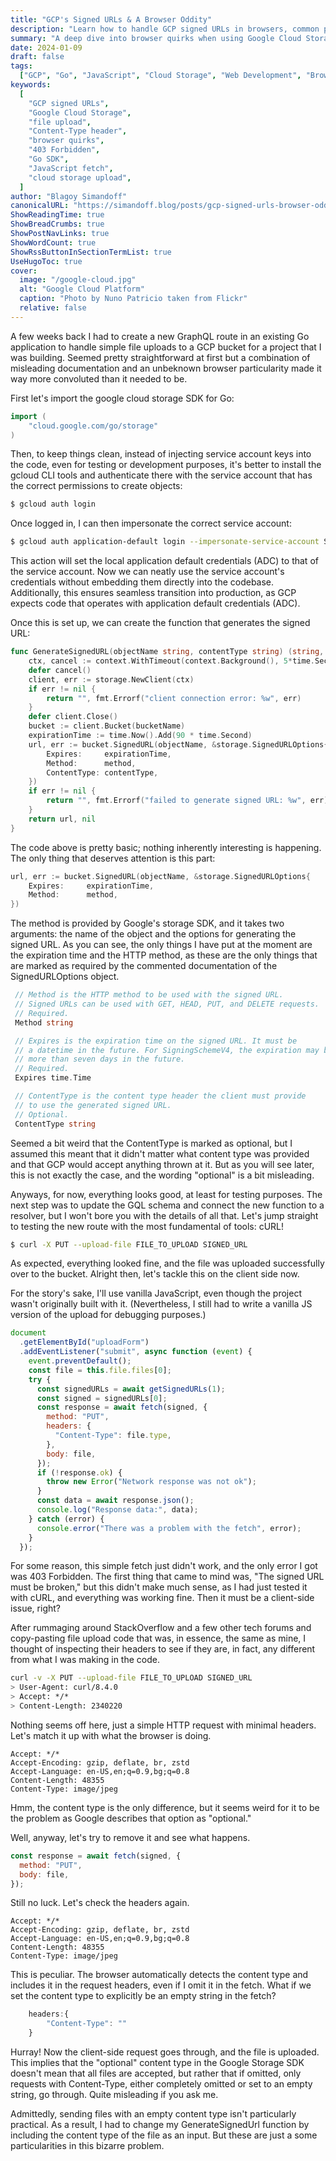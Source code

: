 ```yaml
---
title: "GCP's Signed URLs & A Browser Oddity"
description: "Learn how to handle GCP signed URLs in browsers, common pitfalls with Content-Type headers, and a solution to the 403 Forbidden error when uploading files to Google Cloud Storage."
summary: "A deep dive into browser quirks when using Google Cloud Storage signed URLs, and how to handle Content-Type headers properly for successful file uploads."
date: 2024-01-09
draft: false
tags:
  ["GCP", "Go", "JavaScript", "Cloud Storage", "Web Development", "Browser API"]
keywords:
  [
    "GCP signed URLs",
    "Google Cloud Storage",
    "file upload",
    "Content-Type header",
    "browser quirks",
    "403 Forbidden",
    "Go SDK",
    "JavaScript fetch",
    "cloud storage upload",
  ]
author: "Blagoy Simandoff"
canonicalURL: "https://simandoff.blog/posts/gcp-signed-urls-browser-oddity/"
ShowReadingTime: true
ShowBreadCrumbs: true
ShowPostNavLinks: true
ShowWordCount: true
ShowRssButtonInSectionTermList: true
UseHugoToc: true
cover:
  image: "/google-cloud.jpg"
  alt: "Google Cloud Platform"
  caption: "Photo by Nuno Patricio taken from Flickr"
  relative: false
---
```


A few weeks back I had to create a new GraphQL route in an existing Go application to handle simple file uploads to a GCP bucket for a project that I was building. Seemed pretty straightforward at first but a combination of misleading documentation and an unbeknown browser particularity made it way more convoluted than it needed to be.

First let's import the google cloud storage SDK for Go:

```go
import (
    "cloud.google.com/go/storage"
)
```

Then, to keep things clean, instead of injecting service account keys into the code, even for testing or development purposes, it's better to install the gcloud CLI tools and authenticate there with the service account that has the correct permissions to create objects:

```bash
$ gcloud auth login
```

Once logged in, I can then impersonate the correct service account:

```bash
$ gcloud auth application-default login --impersonate-service-account SERVICE_ACCT_EMAIL
```

This action will set the local application default credentials (ADC) to that of the service account. Now we can neatly use the service account's credentials without embedding them directly into the codebase. Additionally, this ensures seamless transition into production, as GCP expects code that operates with application default credentials (ADC).

Once this is set up, we can create the function that generates the signed URL:

```go
func GenerateSignedURL(objectName string, contentType string) (string, error) {
    ctx, cancel := context.WithTimeout(context.Background(), 5*time.Second)
    defer cancel()
    client, err := storage.NewClient(ctx)
    if err != nil {
        return "", fmt.Errorf("client connection error: %w", err)
    }
    defer client.Close()
    bucket := client.Bucket(bucketName)
    expirationTime := time.Now().Add(90 * time.Second)
    url, err := bucket.SignedURL(objectName, &storage.SignedURLOptions{
        Expires:     expirationTime,
        Method:      method,
        ContentType: contentType,
    })
    if err != nil {
        return "", fmt.Errorf("failed to generate signed URL: %w", err)
    }
    return url, nil
}
```

The code above is pretty basic; nothing inherently interesting is happening. The only thing that deserves attention is this part:

```go
url, err := bucket.SignedURL(objectName, &storage.SignedURLOptions{
    Expires:     expirationTime,
    Method:      method,
})
```

The method is provided by Google's storage SDK, and it takes two arguments: the name of the object and the options for generating the signed URL. As you can see, the only things I have put at the moment are the expiration time and the HTTP method, as these are the only things that are marked as required by the commented documentation of the SignedURLOptions object.

```go
 // Method is the HTTP method to be used with the signed URL.
 // Signed URLs can be used with GET, HEAD, PUT, and DELETE requests.
 // Required.
 Method string

 // Expires is the expiration time on the signed URL. It must be
 // a datetime in the future. For SigningSchemeV4, the expiration may be no
 // more than seven days in the future.
 // Required.
 Expires time.Time

 // ContentType is the content type header the client must provide
 // to use the generated signed URL.
 // Optional.
 ContentType string
```

Seemed a bit weird that the ContentType is marked as optional, but I assumed this meant that it didn't matter what content type was provided and that GCP would accept anything thrown at it. But as you will see later, this is not exactly the case, and the wording "optional" is a bit misleading.

Anyways, for now, everything looks good, at least for testing purposes. The next step was to update the GQL schema and connect the new function to a resolver, but I won't bore you with the details of all that. Let's jump straight to testing the new route with the most fundamental of tools: cURL!

```bash
$ curl -X PUT --upload-file FILE_TO_UPLOAD SIGNED_URL
```

As expected, everything looked fine, and the file was uploaded successfully over to the bucket. Alright then, let's tackle this on the client side now.

For the story's sake, I'll use vanilla JavaScript, even though the project wasn't originally built with it. (Nevertheless, I still had to write a vanilla JS version of the upload for debugging purposes.)

```javascript
document
  .getElementById("uploadForm")
  .addEventListener("submit", async function (event) {
    event.preventDefault();
    const file = this.file.files[0];
    try {
      const signedURLs = await getSignedURLs(1);
      const signed = signedURLs[0];
      const response = await fetch(signed, {
        method: "PUT",
        headers: {
          "Content-Type": file.type,
        },
        body: file,
      });
      if (!response.ok) {
        throw new Error("Network response was not ok");
      }
      const data = await response.json();
      console.log("Response data:", data);
    } catch (error) {
      console.error("There was a problem with the fetch", error);
    }
  });
```

For some reason, this simple fetch just didn't work, and the only error I got was 403 Forbidden. The first thing that came to mind was, "The signed URL must be broken," but this didn't make much sense, as I had just tested it with cURL, and everything was working fine. Then it must be a client-side issue, right?

After rummaging around StackOverflow and a few other tech forums and copy-pasting file upload code that was, in essence, the same as mine, I thought of inspecting their headers to see if they are, in fact, any different from what I was making in the code.

```bash
curl -v -X PUT --upload-file FILE_TO_UPLOAD SIGNED_URL
> User-Agent: curl/8.4.0
> Accept: */*
> Content-Length: 2340220
```

Nothing seems off here, just a simple HTTP request with minimal headers. Let's match it up with what the browser is doing.

```
Accept: */*
Accept-Encoding: gzip, deflate, br, zstd
Accept-Language: en-US,en;q=0.9,bg;q=0.8
Content-Length: 48355
Content-Type: image/jpeg
```

Hmm, the content type is the only difference, but it seems weird for it to be the problem as Google describes that option as "optional."

Well, anyway, let's try to remove it and see what happens.

```javascript
const response = await fetch(signed, {
  method: "PUT",
  body: file,
});
```

Still no luck. Let's check the headers again.

```
Accept: */*
Accept-Encoding: gzip, deflate, br, zstd
Accept-Language: en-US,en;q=0.9,bg;q=0.8
Content-Length: 48355
Content-Type: image/jpeg
```

This is peculiar. The browser automatically detects the content type and includes it in the request headers, even if I omit it in the fetch. What if we set the content type to explicitly be an empty string in the fetch?

```javascript
    headers:{
        "Content-Type": ""
    }
```

Hurray! Now the client-side request goes through, and the file is uploaded. This implies that the "optional" content type in the Google Storage SDK doesn't mean that all files are accepted, but rather that if omitted, only requests with Content-Type, either completely omitted or set to an empty string, go through. Quite misleading if you ask me.

Admittedly, sending files with an empty content type isn't particularly practical. As a result, I had to change my GenerateSignedUrl function by including the content type of the file as an input. But these are just a some particularities in this bizarre problem.
